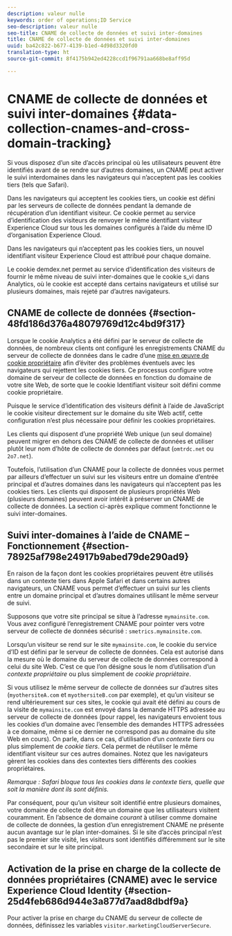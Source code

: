 ```yaml
---
description: valeur nulle
keywords: order of operations;ID Service
seo-description: valeur nulle
seo-title: CNAME de collecte de données et suivi inter-domaines
title: CNAME de collecte de données et suivi inter-domaines
uuid: ba42c822-b677-4139-b1ed-4d98d3320fd0
translation-type: ht
source-git-commit: 8f4175b942ed4228ccd1f96791aa668be8aff95d

---
```



# CNAME de collecte de données et suivi inter-domaines {#data-collection-cnames-and-cross-domain-tracking}

Si vous disposez d’un site d’accès principal où les utilisateurs peuvent être identifiés avant de se rendre sur d’autres domaines, un CNAME peut activer le suivi interdomaines dans les navigateurs qui n’acceptent pas les cookies tiers (tels que Safari).

Dans les navigateurs qui acceptent les cookies tiers, un cookie est défini par les serveurs de collecte de données pendant la demande de récupération d’un identifiant visiteur. Ce cookie permet au service d’identification des visiteurs de renvoyer le même identifiant visiteur Experience Cloud sur tous les domaines configurés à l’aide du même ID d’organisation Experience Cloud.

Dans les navigateurs qui n’acceptent pas les cookies tiers, un nouvel identifiant visiteur Experience Cloud est attribué pour chaque domaine.

Le cookie demdex.net permet au service d’identification des visiteurs de fournir le même niveau de suivi inter-domaines que le cookie s_vi dans Analytics, où le cookie est accepté dans certains navigateurs et utilisé sur plusieurs domaines, mais rejeté par d’autres navigateurs.

## CNAME de collecte de données {#section-48fd186d376a48079769d12c4bd9f317}

Lorsque le cookie Analytics a été défini par le serveur de collecte de données, de nombreux clients ont configuré les enregistrements CNAME du serveur de collecte de données dans le cadre d’une [mise en œuvre de cookie propriétaire](https://docs.adobe.com/content/help/fr-FR/core-services/interface/ec-cookies/cookies-first-party.translate.html) afin d’éviter des problèmes éventuels avec les navigateurs qui rejettent les cookies tiers. Ce processus configure votre domaine de serveur de collecte de données en fonction du domaine de votre site Web, de sorte que le cookie Identifiant visiteur soit défini comme cookie propriétaire.

Puisque le service d’identification des visiteurs définit à l’aide de JavaScript le cookie visiteur directement sur le domaine du site Web actif, cette configuration n’est plus nécessaire pour définir les cookies propriétaires.

Les clients qui disposent d’une propriété Web unique (un seul domaine) peuvent migrer en dehors des CNAME de collecte de données et utiliser plutôt leur nom d’hôte de collecte de données par défaut (`omtrdc.net` ou `2o7.net`).

Toutefois, l’utilisation d’un CNAME pour la collecte de données vous permet par ailleurs d’effectuer un suivi sur les visiteurs entre un domaine d’entrée principal et d’autres domaines dans les navigateurs qui n’acceptent pas les cookies tiers. Les clients qui disposent de plusieurs propriétés Web (plusieurs domaines) peuvent avoir intérêt à préserver un CNAME de collecte de données. La section ci-après explique comment fonctionne le suivi inter-domaines.

## Suivi inter-domaines à l’aide de CNAME – Fonctionnement {#section-78925af798e24917b9abed79de290ad9}

En raison de la façon dont les cookies propriétaires peuvent être utilisés dans un contexte tiers dans Apple Safari et dans certains autres navigateurs, un CNAME vous permet d’effectuer un suivi sur les clients entre un domaine principal et d’autres domaines utilisant le même serveur de suivi.

Supposons que votre site principal se situe à l’adresse `mymainsite.com`. Vous avez configuré l’enregistrement CNAME pour pointer vers votre serveur de collecte de données sécurisé : `smetrics.mymainsite.com`.

Lorsqu’un visiteur se rend sur le site `mymainsite.com`, le cookie du service d’ID est défini par le serveur de collecte de données. Cela est autorisé dans la mesure où le domaine du serveur de collecte de données correspond à celui du site Web. C’est ce que l’on désigne sous le nom d’utilisation d’un *contexte propriétaire* ou plus simplement de *cookie propriétaire*.

Si vous utilisez le même serveur de collecte de données sur d’autres sites (`myothersiteA.com` et `myothersiteB.com` par exemple), et qu’un visiteur se rend ultérieurement sur ces sites, le cookie qui avait été défini au cours de la visite de `mymainsite.com` est envoyé dans la demande HTTPS adressée au serveur de collecte de données (pour rappel, les navigateurs envoient tous les cookies d’un domaine avec l’ensemble des demandes HTTPS adressées à ce domaine, même si ce dernier ne correspond pas au domaine du site Web en cours). On parle, dans ce cas, d’utilisation d’un *contexte tiers* ou plus simplement de *cookie tiers*. Cela permet de réutiliser le même identifiant visiteur sur ces autres domaines. Notez que les navigateurs gèrent les cookies dans des contextes tiers différents des cookies propriétaires.

*Remarque : Safari bloque tous les cookies dans le contexte tiers, quelle que soit la manière dont ils sont définis.*

Par conséquent, pour qu’un visiteur soit identifié entre plusieurs domaines, votre domaine de collecte doit être un domaine que les utilisateurs visitent couramment. En l’absence de domaine *courant* à utiliser comme domaine de collecte de données, la gestion d’un enregistrement CNAME ne présente aucun avantage sur le plan inter-domaines. Si le site d’accès principal n’est pas le premier site visité, les visiteurs sont identifiés différemment sur le site secondaire et sur le site principal.

## Activation de la prise en charge de la collecte de données propriétaires (CNAME) avec le service Experience Cloud Identity {#section-25d4feb686d944e3a877d7aad8dbdf9a}

Pour activer la prise en charge du CNAME du serveur de collecte de données, définissez les variables `visitor.marketingCloudServerSecure`.
